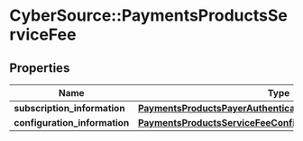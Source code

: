 # CyberSource::PaymentsProductsServiceFee

## Properties
Name | Type | Description | Notes
------------ | ------------- | ------------- | -------------
**subscription_information** | [**PaymentsProductsPayerAuthenticationSubscriptionInformation**](PaymentsProductsPayerAuthenticationSubscriptionInformation.md) |  | [optional] 
**configuration_information** | [**PaymentsProductsServiceFeeConfigurationInformation**](PaymentsProductsServiceFeeConfigurationInformation.md) |  | [optional] 


